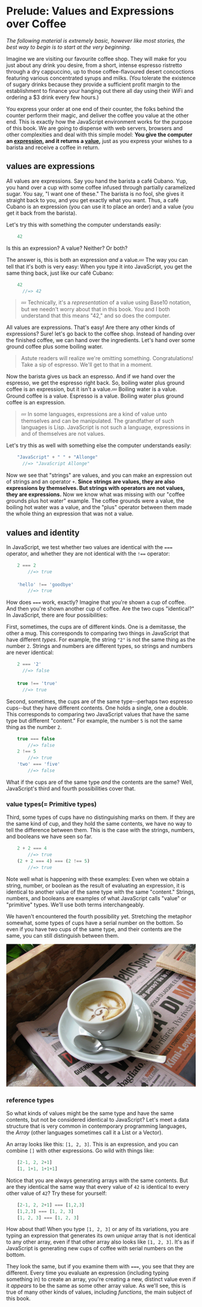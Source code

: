 # Prelude: Values and Expressions over Coffee

*The following material is extremely basic, however like most stories, the best way to begin is to start at the very beginning.*

Imagine we are visiting our favourite coffee shop. They will make for you just about any drink you desire, from a short, intense espresso ristretto through a dry cappuccino, up to those coffee-flavoured desert concoctions featuring various concentrated syrups and milks. (You tolerate the existence of sugary drinks because they provide a sufficient profit margin to the establishment to finance your hanging out there all day using their WiFi and ordering a $3 drink every few hours.)

You express your order at one end of their counter, the folks behind the counter perform their magic, and deliver the coffee you value at the other end. This is exactly how the JavaScript environment works for the purpose of this book. We are going to dispense with web servers, browsers and other complexities and deal with this simple model: **You give the computer an [expression], and it returns a [value],** just as you express your wishes to a barista and receive a coffee in return.

[expression]: https://en.wikipedia.org/wiki/Expression_(computer_science)
[value]: https://en.wikipedia.org/wiki/Value_(computer_science)

## values are expressions

All values are expressions. Say you hand the barista a café Cubano. Yup, you hand over a cup with some coffee infused through partially caramelized sugar. You say, "I want one of these." The barista is no fool, she gives it straight back to you, and you get exactly what you want. Thus, a café Cubano is an expression (you can use it to place an order) and a value (you get it back from the barista).

Let's try this with something the computer understands easily:
```javascript
    42
```
Is this an expression? A value? Neither? Or both?

The answer is, this is both an expression *and* a value.:zzz: The way you can tell that it's both is very easy: When you type it into JavaScript, you get the same thing back, just like our café Cubano:
```javascript
    42
      //=> 42
```
>:zzz: Technically, it's a *representation* of a value using Base10 notation, but we needn't worry about that in this book. You and I both understand that this means "42," and so does the computer.

All values are expressions. That's easy! Are there any other kinds of expressions? Sure! let's go back to the coffee shop. Instead of handing over the finished coffee, we can hand over the ingredients. Let's hand over some ground coffee plus some boiling water.

> Astute readers will realize we're omitting something. Congratulations! Take a sip of espresso. We'll get to that in a moment.

Now the barista gives us back an espresso. And if we hand over the espresso, we get the espresso right back. So, boiling water plus ground coffee is an expression, but it isn't a value.:zzz: Boiling water is a value. Ground coffee is a value. Espresso is a value. Boiling water plus ground coffee is an expression.

>:zzz: In some languages, expressions are a kind of value unto themselves and can be manipulated. The grandfather of such languages is Lisp. JavaScript is not such a language, expressions in and of themselves are not values.

Let's try this as well with something else the computer understands easily:
```javascript
    "JavaScript" + " " + "Allonge"
      //=> "JavaScript Allonge"
```
Now we see that "strings" are values, and you can make an expression out of strings and an operator `+`. **Since strings are values, they are also expressions by themselves. But strings with operators are not values, they are expressions.** Now we know what was missing with our "coffee grounds plus hot water" example. The coffee grounds were a value, the boiling hot water was a value, and the "plus" operator between them made the whole thing an expression that was not a value.

## values and identity

In JavaScript, we test whether two values are identical with the `===` operator, and whether they are not identical with the `!==` operator:
```javascript
	2 === 2
		//=> true
		
	'hello' !== 'goodbye'
		//=> true
```

How does `===` work, exactly? Imagine that you're shown a cup of coffee. And then you're shown another cup of coffee. Are the two cups "identical?" In JavaScript, there are four possibilities:

First, sometimes, the cups are of different kinds. One is a demitasse, the other a mug. This corresponds to comparing two things in JavaScript that have different *types*. For example, the string `"2"` is not the same thing as the number `2`. Strings and numbers are different types, so strings and numbers are never identical:
```javascript
    2 === '2'
      //=> false
      
    true !== 'true'
      //=> true
```
Second, sometimes, the cups are of the same type--perhaps two espresso cups--but they have different contents. One holds a single, one a double. This corresponds to comparing two JavaScript values that have the same type but different "content." For example, the number `5` is not the same thing as the number `2`.
```javascript
	true === false
		//=> false
	2 !== 5
		//=> true
	'two' === 'five'
		//=> false
```
What if the cups are of the same type *and* the contents are the same? Well, JavaScript's third and fourth possibilities cover that.

### value types(= Primitive types)

Third, some types of cups have no distinguishing marks on them. If they are the same kind of cup, and they hold the same contents, we have no way to tell the difference between them. This is the case with the strings, numbers, and booleans we have seen so far.
```javascript
	2 + 2 === 4
		//=> true
	(2 + 2 === 4) === (2 !== 5)
		//=> true
```      
Note well what is happening with these examples: Even when we obtain a string, number, or boolean as the result of evaluating an expression, it is identical to another value of the same type with the same "content." Strings, numbers, and booleans are examples of what JavaScript calls "value" or "primitive" types. We'll use both terms interchangeably.

We haven't encountered the fourth possibility yet. Stretching the metaphor somewhat, some types of cups have a serial number on the bottom. So even if you have two cups of the same type, and their contents are the same, you can still distinguish between them.

![Cafe Macchiato is also a fine drink, especially when following up on the fortunes of the Azzurri or the standings in the Giro d'Italia](images/macchiato_1200.jpg)

### reference types

So what kinds of values might be the same type and have the same contents, but not be considered identical to JavaScript? Let's meet a data structure that is very common in contemporary programming languages, the *Array* (other languages sometimes call it a List or a Vector).

An array looks like this: `[1, 2, 3]`. This is an expression, and you can combine `[]` with other expressions. Go wild with things like:
```javascript
    [2-1, 2, 2+1]
    [1, 1+1, 1+1+1]
```    
Notice that you are always generating arrays with the same contents. But are they identical the same way that every value of `42` is identical to every other value of `42`? Try these for yourself:
```javascript
    [2-1, 2, 2+1] === [1,2,3]
    [1,2,3] === [1, 2, 3]
    [1, 2, 3] === [1, 2, 3]
```  
How about that! When you type `[1, 2, 3]` or any of its variations, you are typing an expression that generates its own *unique* array that is not identical to any other array, even if that other array also looks like `[1, 2, 3]`. It's as if JavaScript is generating new cups of coffee with serial numbers on the bottom.

They look the same, but if you examine them with `===`, you see that they are different. Every time you evaluate an expression (including typing something in) to create an array, you're creating a new, distinct value even if it *appears* to be the same as some other array value. As we'll see, this is true of many other kinds of values, including *functions*, the main subject of this book.
